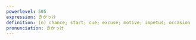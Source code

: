 ```yaml
---
powerlevel: 505
expression: きかっけ
definition: (n) chance; start; cue; excuse; motive; impetus; occasion
pronunciation: きかっけ
---
```

